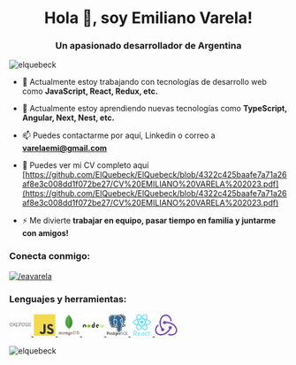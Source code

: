 <h1 align="center">Hola 👋, soy Emiliano Varela!</h1>
<h3 align="center">Un apasionado desarrollador de Argentina</h3>

<p align="left"> <img src="https://komarev.com/ghpvc/?username=elquebeck&label=Profile%20views&color=0e75b6&style=flat" alt="elquebeck" /> </p>

- 🔭 Actualmente estoy trabajando con tecnologías de desarrollo web como **JavaScript, React, Redux, etc.**

- 🌱 Actualmente estoy aprendiendo nuevas tecnologías como **TypeScript, Angular, Next, Nest, etc.**

- 📫 Puedes contactarme por aquí, Linkedin o correo a **varelaemi@gmail.com**

- 📄 Puedes ver mi CV completo aquí [https://github.com/ElQuebeck/ElQuebeck/blob/4322c425baafe7a71a26af8e3c008dd1f072be27/CV%20EMILIANO%20VARELA%202023.pdf](https://github.com/ElQuebeck/ElQuebeck/blob/4322c425baafe7a71a26af8e3c008dd1f072be27/CV%20EMILIANO%20VARELA%202023.pdf)

- ⚡ Me divierte **trabajar en equipo, pasar tiempo en familia y juntarme con amigos!**

<h3 align="left">Conecta conmigo:</h3>
<p align="left">
<a href="https://linkedin.com/in//eavarela" target="blank"><img align="center" src="https://raw.githubusercontent.com/rahuldkjain/github-profile-readme-generator/master/src/images/icons/Social/linked-in-alt.svg" alt="/eavarela" height="30" width="40" /></a>
</p>

<h3 align="left">Lenguajes y herramientas:</h3>
<p align="left"> <a href="https://expressjs.com" target="_blank" rel="noreferrer"> <img src="https://raw.githubusercontent.com/devicons/devicon/master/icons/express/express-original-wordmark.svg" alt="express" width="40" height="40"/> </a> <a href="https://developer.mozilla.org/en-US/docs/Web/JavaScript" target="_blank" rel="noreferrer"> <img src="https://raw.githubusercontent.com/devicons/devicon/master/icons/javascript/javascript-original.svg" alt="javascript" width="40" height="40"/> </a> <a href="https://www.mongodb.com/" target="_blank" rel="noreferrer"> <img src="https://raw.githubusercontent.com/devicons/devicon/master/icons/mongodb/mongodb-original-wordmark.svg" alt="mongodb" width="40" height="40"/> </a> <a href="https://nodejs.org" target="_blank" rel="noreferrer"> <img src="https://raw.githubusercontent.com/devicons/devicon/master/icons/nodejs/nodejs-original-wordmark.svg" alt="nodejs" width="40" height="40"/> </a> <a href="https://www.postgresql.org" target="_blank" rel="noreferrer"> <img src="https://raw.githubusercontent.com/devicons/devicon/master/icons/postgresql/postgresql-original-wordmark.svg" alt="postgresql" width="40" height="40"/> </a> <a href="https://reactjs.org/" target="_blank" rel="noreferrer"> <img src="https://raw.githubusercontent.com/devicons/devicon/master/icons/react/react-original-wordmark.svg" alt="react" width="40" height="40"/> </a> <a href="https://redux.js.org" target="_blank" rel="noreferrer"> <img src="https://raw.githubusercontent.com/devicons/devicon/master/icons/redux/redux-original.svg" alt="redux" width="40" height="40"/> </a> </p>

<p><img align="center" src="https://github-readme-stats.vercel.app/api/top-langs?username=elquebeck&show_icons=true&locale=en&layout=compact" alt="elquebeck" /></p>
